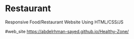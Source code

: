 # Restaurant
Responsive Food/Restaurant Website Using HTML/CSS/JS

#web_site 
https://abdelrhman-sayed.github.io/Healthy-Zone/
